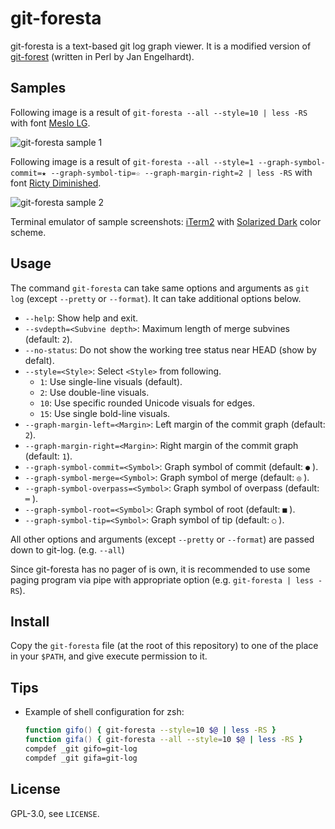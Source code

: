 # git-foresta

git-foresta is a text-based git log graph viewer.
It is a modified version of [git-forest](http://inai.de/projects/hxtools/) (written in Perl by Jan Engelhardt).

## Samples

Following image is a result of
`git-foresta --all --style=10 | less -RS`
with font [Meslo LG](https://github.com/andreberg/Meslo-Font).

![git-foresta sample 1](https://raw.githubusercontent.com/takaaki-kasai/git-foresta/assets/zzz_git-foresta-sample1.png "git-foresta sample 1")

Following image is a result of
`git-foresta --all --style=1 --graph-symbol-commit=★ --graph-symbol-tip=☆ --graph-margin-right=2 | less -RS`
with font [Ricty Diminished](https://github.com/edihbrandon/RictyDiminished).

![git-foresta sample 2](https://raw.githubusercontent.com/takaaki-kasai/git-foresta/assets/zzz_git-foresta-sample2.png "git-foresta sample 2")

Terminal emulator of sample screenshots: [iTerm2](https://www.iterm2.com/)
with [Solarized Dark](https://github.com/altercation/solarized/tree/master/iterm2-colors-solarized) color scheme.

## Usage

The command `git-foresta` can take same options and arguments as `git log` (except `--pretty` or `--format`).
It can take additional options below.

* `--help`: Show help and exit.
* `--svdepth=<Subvine depth>`: Maximum length of merge subvines (default: `2`).
* `--no-status`: Do not show the working tree status near HEAD (show by defalt).
* `--style=<Style>`: Select `<Style>` from following.
  - `1`: Use single-line visuals (default).
  - `2`: Use double-line visuals.
  - `10`: Use specific rounded Unicode visuals for edges.
  - `15`: Use single bold-line visuals.
* `--graph-margin-left=<Margin>`: Left margin of the commit graph (default: `2`).
* `--graph-margin-right=<Margin>`: Right margin of the commit graph (default: `1`).
* `--graph-symbol-commit=<Symbol>`: Graph symbol of commit (default: `●` ).
* `--graph-symbol-merge=<Symbol>`: Graph symbol of merge (default: `◎` ).
* `--graph-symbol-overpass=<Symbol>`: Graph symbol of overpass (default: `═` ).
* `--graph-symbol-root=<Symbol>`: Graph symbol of root (default: `■` ).
* `--graph-symbol-tip=<Symbol>`: Graph symbol of tip (default: `○` ).

All other options and arguments (except `--pretty` or `--format`) are passed down to git-log. (e.g. `--all`)

Since git-foresta has no pager of is own, it is recommended to use some paging program
via pipe with appropriate option (e.g. `git-foresta | less -RS`).

## Install

Copy the `git-foresta` file (at the root of this repository) to one of the place in your `$PATH`,
and give execute permission to it.

## Tips

* Example of shell configuration for zsh:
  ```zsh
  function gifo() { git-foresta --style=10 $@ | less -RS }
  function gifa() { git-foresta --all --style=10 $@ | less -RS }
  compdef _git gifo=git-log
  compdef _git gifa=git-log
  ```

## License

GPL-3.0, see `LICENSE`.

